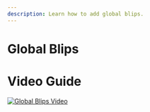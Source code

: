 ```yaml
---
description: Learn how to add global blips.
---
```


# Global Blips

# Video Guide

[![Global Blips Video](https://img.youtube.com/vi/ccgV1UrhN70/0.jpg)](https://www.youtube.com/watch?v=ccgV1UrhN70)
